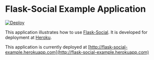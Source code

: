 # Flask-Social Example Application

[![Deploy](https://www.herokucdn.com/deploy/button.png)](https://heroku.com/deploy)

This application illustrates how to use [Flask-Social](http://packages.python.org/Flask-Social). It is developed for deployment at [Heroku](http://www.heroku.com).

This application is currently deployed at [http://flask-social-example.herokuapp.com](http://flask-social-example.herokuapp.com)
